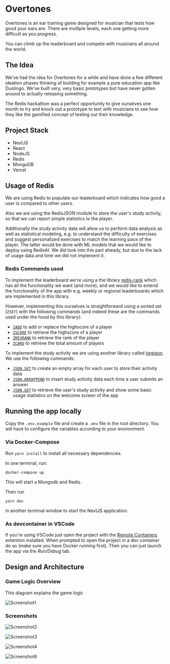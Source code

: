 # Overtones


Overtones is an ear training game designed for musician that tests how good your
ears are. There are multiple levels, each one getting more difficult as you
progress.

You can climb up the leaderboard and compete with musicians all around the
world.

## The Idea

We've had the idea for Overtones for a while and have done a few different
ideation phases thinking of building for example a pure education app like
Duolingo. We've built very, very basic prototypes but have never gotten around
to actually releasing something.

The Redis hackathon was a perfect opportunity to give ourselves one month to try
and knock out a prototype to test with musicians to see how they like the
gamified concept of testing out their knowledge.

## Project Stack

- NextJS
- React
- NodeJS
- Redis
- MongoDB
- Vercel

## Usage of Redis

We are using Redis to populate our leaderboard which indicates how good a user
is compared to other users.

Also we are using the RedisJSON module to store the user's study activity, so
that we can report simple statistics to the player.

Additionally the study activity data will allow us to perform data analysis as
well as statistical modeling, e.g. to understand the difficulty of exercises and
suggest personalized exercises to match the learning pace of the player. The
latter would be done with ML models that we would like to deploy using RedisAI.
We did look into this part already, but due to the lack of usage data and time
we did not implement it.

### Redis Commands used

To implement the leaderboard we're using a the library
[redis-rank](https://github.com/mlomb/redis-rank) which has all the
functionality we want (and more), and we would like to extend the functionality
of the app with e.g. weekly or regional leaderboards which are implemented in
this library.

However, implementing this ourselves is straightforward using a sorted set
(`ZSET`) with the following commands (and indeed these are the commands used
under the hood by this library):

- [`ZADD`](https://redis.io/commands/zadd) to add or replace the highscore of a
  player
- [`ZSCORE`](https://redis.io/commands/zscore) to retrieve the highscore of a
  player
- [`ZREVRANK`](https://redis.io/commands/zrevrank) to retrieve the rank of the
  player
- [`ZCARD`](https://redis.io/commands/zcard) to retrieve the total amount of
  players

To implement the study activity we are using another library called
[iorejson](https://github.com/evanhuang8/iorejson). We use the following
commands:

- [`JSON.SET`](https://oss.redislabs.com/redisjson/commands/#jsonset) to create
  an empty array for each user to store their activity data
- [`JSON.ARRAPPEND`](https://oss.redislabs.com/redisjson/commands/#jsonarrappend)
  to insert study activity data each time a user submits an answer
- [`JSON.GET`](https://oss.redislabs.com/redisjson/commands/#jsonget) to
  retrieve the user's study activity and show some basic usage statistics on the
  welcome screen of the app

## Running the app locally

Copy the `.env.example` file and create a `.env` file in the root directory.
You will have to configure the variables according to your environment.

### Via Docker-Compose

Run `yarn install` to install all necessary dependencies.

In one terminal, run:

```
docker-compose up
```

This will start a Mongodb and Redis.

Then run

```
yarn dev
```

in another terminal window to start the NextJS application.

### As devcontainer in VSCode

If you're using VSCode just open the project with the
[Remote Containers](https://marketplace.visualstudio.com/items?itemName=ms-vscode-remote.remote-containers)
extention installed. When prompted to open the project in a dev container do so
(make sure you have Docker running first). Then you can just launch the app
via the _Run/Debug_ tab.

## Design and Architecture

### Game Logic Overview

This diagram explains the game logic

![Screenshot1](https://user-images.githubusercontent.com/13220692/118036211-34457200-b364-11eb-88dc-c7ae2cc18563.png)

### Screenshots

![Screenshot2](https://user-images.githubusercontent.com/13220692/118373335-3569df80-b5ae-11eb-8389-6f2f6bff2535.png)

![Screenshot3](https://user-images.githubusercontent.com/13220692/118373341-37cc3980-b5ae-11eb-9a83-35ed69fcb32b.png)

![Screenshot4](https://user-images.githubusercontent.com/13220692/118373343-38fd6680-b5ae-11eb-85be-c268bfebd396.png)

![Screenshot6](https://user-images.githubusercontent.com/13220692/118373348-431f6500-b5ae-11eb-997f-53da5d1a5a73.png)

